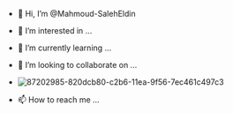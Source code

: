 - 👋 Hi, I’m @Mahmoud-SalehEldin
- 👀 I’m interested in ...
- 🌱 I’m currently learning ...
- 💞️ I’m looking to collaborate on ...
- ![87202985-820dcb80-c2b6-11ea-9f56-7ec461c497c3](https://user-images.githubusercontent.com/45448948/169665219-d437b447-bc53-4bf6-bedb-62f666e20da0.gif)

- 📫 How to reach me ...

<!---
Mahmoud-SalehEldin/Mahmoud-SalehEldin is a ✨ special ✨ repository because its `README.md` (this file) appears on your GitHub profile.
You can click the Preview link to take a look at your changes.
--->
